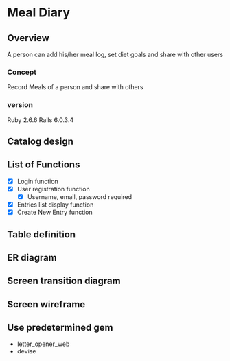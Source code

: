 # Meal Diary

## Overview

A person can add his/her meal log, set diet goals and share with other users

### Concept

Record Meals of a person and share with others

### version

Ruby 2.6.6 Rails 6.0.3.4

## Catalog design



## List of Functions

- [x] Login function
- [x] User registration function
  - [x] Username, email, password required
- [x] Entries list display function
- [x] Create New Entry function

## Table definition



## ER diagram



## Screen transition diagram



## Screen wireframe



## Use predetermined gem

- letter_opener_web
- devise